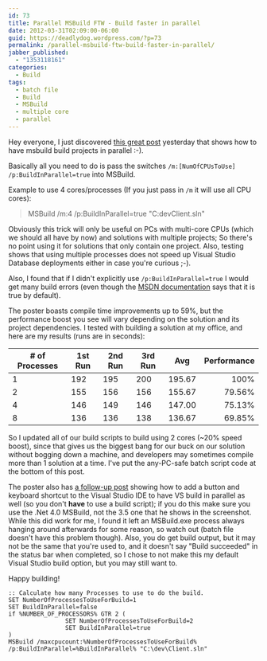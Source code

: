 ```yaml
---
id: 73
title: Parallel MSBuild FTW - Build faster in parallel
date: 2012-03-31T02:09:00-06:00
guid: https://deadlydog.wordpress.com/?p=73
permalink: /parallel-msbuild-ftw-build-faster-in-parallel/
jabber_published:
  - "1353118161"
categories:
  - Build
tags:
  - batch file
  - Build
  - MSBuild
  - multiple core
  - parallel
---
```


Hey everyone, I just discovered [this great post](http://www.hanselman.com/blog/FasterBuildsWithMSBuildUsingParallelBuildsAndMulticoreCPUs.aspx) yesterday that shows how to have msbuild build projects in parallel :-).

Basically all you need to do is pass the switches `/m:[NumOfCPUsToUse] /p:BuildInParallel=true` into MSBuild.

Example to use 4 cores/processes (If you just pass in `/m` it will use all CPU cores):

> MSBuild /m:4 /p:BuildInParallel=true "C:devClient.sln"

Obviously this trick will only be useful on PCs with multi-core CPUs (which we should all have by now) and solutions with multiple projects; So there's no point using it for solutions that only contain one project. Also, testing shows that using multiple processes does not speed up Visual Studio Database deployments either in case you're curious ;-).

Also, I found that if I didn't explicitly use `/p:BuildInParallel=true` I would get many build errors (even though the [MSDN documentation](http://msdn.microsoft.com/en-us/library/bb651793.aspx) says that it is true by default).

The poster boasts compile time improvements up to 59%, but the performance boost you see will vary depending on the solution and its project dependencies. I tested with building a solution at my office, and here are my results (runs are in seconds):

| # of Processes | 1st Run | 2nd Run | 3rd Run | Avg    | Performance|
|----------------|---------|---------|---------|--------|-----------:|
| 1              | 192     | 195     | 200     | 195.67 | 100%       |
| 2              | 155     | 156     | 156     | 155.67 | 79.56%     |
| 4              | 146     | 149     | 146     | 147.00 | 75.13%     |
| 8              | 136     | 136     | 138     | 136.67 | 69.85%     |

So I updated all of our build scripts to build using 2 cores (~20% speed boost), since that gives us the biggest bang for our buck on our solution without bogging down a machine, and developers may sometimes compile more than 1 solution at a time. I've put the any-PC-safe batch script code at the bottom of this post.

The poster also has [a follow-up post](http://www.hanselman.com/blog/HackParallelMSBuildsFromWithinTheVisualStudioIDE.aspx) showing how to add a button and keyboard shortcut to the Visual Studio IDE to have VS build in parallel as well (so you don't __have__ to use a build script); if you do this make sure you use the .Net 4.0 MSBuild, not the 3.5 one that he shows in the screenshot. While this did work for me, I found it left an MSBuild.exe process always hanging around afterwards for some reason, so watch out (batch file doesn't have this problem though). Also, you do get build output, but it may not be the same that you're used to, and it doesn't say "Build succeeded" in the status bar when completed, so I chose to not make this my default Visual Studio build option, but you may still want to.

Happy building!

```shell
:: Calculate how many Processes to use to do the build.
SET NumberOfProcessesToUseForBuild=1
SET BuildInParallel=false
if %NUMBER_OF_PROCESSORS% GTR 2 (
                SET NumberOfProcessesToUseForBuild=2
                SET BuildInParallel=true
)
MSBuild /maxcpucount:%NumberOfProcessesToUseForBuild% /p:BuildInParallel=%BuildInParallel% "C:\dev\Client.sln"
```
